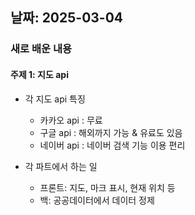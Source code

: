 ## 날짜: 2025-03-04

### 새로 배운 내용

#### 주제 1: 지도 api

- 각 지도 api 특징

  - 카카오 api : 무료
  - 구글 api : 해외까지 가능 & 유료도 있음
  - 네이버 api : 네이버 검색 기능 이용 편리

- 각 파트에서 하는 일
  - 프론트: 지도, 마크 표시, 현재 위치 등
  - 백: 공공데이터에서 데이터 정제
